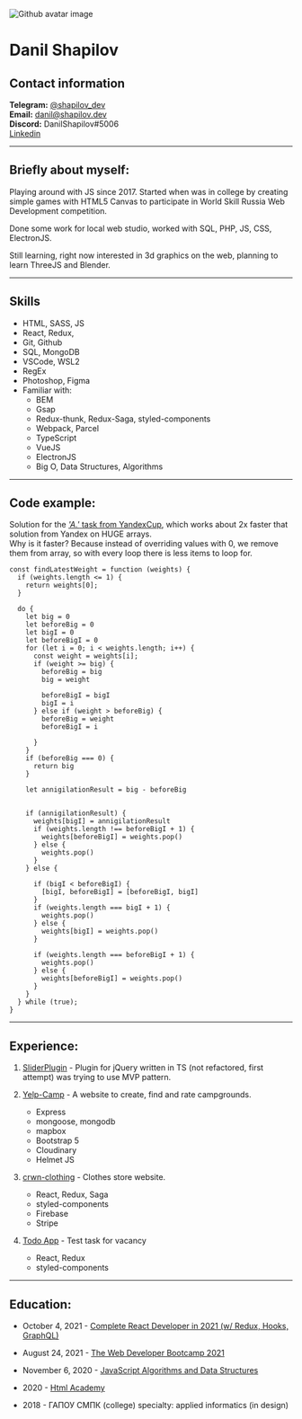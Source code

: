 ![Github avatar image](https://avatars.githubusercontent.com/u/39529221?size=200)

# Danil Shapilov

## Contact information

**Telegram:** [@shapilov_dev](https://t.me/shapilov_dev)  
**Email:** [danil@shapilov.dev](mailto:danil@shapilov.dev)  
**Discord:** DanilShapilov#5006  
[Linkedin](https://www.linkedin.com/in/danilshapilov/)

---

## Briefly about myself:

Playing around with JS since 2017. Started when was in college by creating simple games with HTML5 Canvas to participate in World Skill Russia Web Development competition.

Done some work for local web studio, worked with SQL, PHP, JS, CSS, ElectronJS.

Still learning, right now interested in 3d graphics on the web, planning to learn ThreeJS and Blender.

---

## Skills

- HTML, SASS, JS
- React, Redux,
- Git, Github
- SQL, MongoDB
- VSCode, WSL2
- RegEx
- Photoshop, Figma
- Familiar with:
  - BEM
  - Gsap
  - Redux-thunk, Redux-Saga, styled-components
  - Webpack, Parcel
  - TypeScript
  - VueJS
  - ElectronJS
  - Big O, Data Structures, Algorithms

---

## Code example:

Solution for the [_'A.'_ task from YandexCup](https://yandex.ru/cup/frontend/analysis/), which works about 2x faster that solution from Yandex on HUGE arrays.  
Why is it faster? Because instead of overriding values with 0, we remove them from array, so with every loop there is less items to loop for.

```
const findLatestWeight = function (weights) {
  if (weights.length <= 1) {
    return weights[0];
  }

  do {
    let big = 0
    let beforeBig = 0
    let bigI = 0
    let beforeBigI = 0
    for (let i = 0; i < weights.length; i++) {
      const weight = weights[i];
      if (weight >= big) {
        beforeBig = big
        big = weight

        beforeBigI = bigI
        bigI = i
      } else if (weight > beforeBig) {
        beforeBig = weight
        beforeBigI = i

      }
    }
    if (beforeBig === 0) {
      return big
    }

    let annigilationResult = big - beforeBig


    if (annigilationResult) {
      weights[bigI] = annigilationResult
      if (weights.length !== beforeBigI + 1) {
        weights[beforeBigI] = weights.pop()
      } else {
        weights.pop()
      }
    } else {

      if (bigI < beforeBigI) {
        [bigI, beforeBigI] = [beforeBigI, bigI]
      }
      if (weights.length === bigI + 1) {
        weights.pop()
      } else {
        weights[bigI] = weights.pop()
      }

      if (weights.length === beforeBigI + 1) {
        weights.pop()
      } else {
        weights[beforeBigI] = weights.pop()
      }
    }
  } while (true);
}
```

---

## Experience:

1. [SliderPlugin](https://github.com/DanilShapilov/sliderPlugin) - Plugin for jQuery written in TS (not refactored, first attempt) was trying to use MVP pattern.
1. [Yelp-Camp](https://github.com/DanilShapilov/YelpCamp) - A website to create, find and rate campgrounds.
   - Express
   - mongoose, mongodb
   - mapbox
   - Bootstrap 5
   - Cloudinary
   - Helmet JS
1. [crwn-clothing](https://github.com/DanilShapilov/crwn-clothing) - Clothes store website.

   - React, Redux, Saga
   - styled-components
   - Firebase
   - Stripe

1. [Todo App](https://github.com/DanilShapilov/todo-app) - Test task for vacancy
   - React, Redux
   - styled-components

---

## Education:

- October 4, 2021 - [Complete React Developer in 2021 (w/ Redux, Hooks, GraphQL)](https://www.udemy.com/certificate/UC-278e5086-4d59-4684-a2c9-e21d9f41aa68/?hhtmFrom=resume)

- August 24, 2021 - [The Web Developer Bootcamp 2021](https://www.udemy.com/certificate/UC-a04a954e-56a4-442e-8d2c-0da1d5c5447b/?utm_campaign=email&utm_source=sendgrid.com&utm_medium=email&hhtmFrom=resume)

- November 6, 2020 - [JavaScript Algorithms and Data Structures](https://www.freecodecamp.org/certification/danilshapilov/javascript-algorithms-and-data-structures?hhtmFrom=resume)

- 2020 - [Html Academy](https://htmlacademy.ru/profile/id1339799)

- 2018 - ГАПОУ СМПК (college) specialty: applied informatics (in design)
